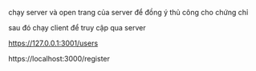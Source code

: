 chạy server và open trang của server để đồng ý thủ công cho chứng chỉ 

sau đó chạy client để truy cập qua server 

<!-- server -->
https://127.0.0.1:3001/users

<!-- client -->
https://localhost:3000/register